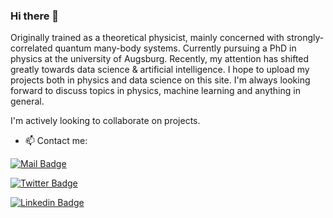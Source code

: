 ### Hi there 👋


Originally trained as a theoretical physicist, mainly concerned with strongly-correlated quantum many-body systems. Currently pursuing a PhD in physics at the university of Augsburg. Recently, my attention has shifted greatly towards data science & artificial intelligence. I hope to upload my projects both in physics and data science on this site. I'm always looking forward to discuss topics in physics, machine learning and anything in general.

I'm actively looking to collaborate on projects. 

- 📫 Contact me:  

[![Mail Badge](https://img.shields.io/badge/-ballarfabian-c0392b?style=flat&labelColor=c0392b&logo=gmail&logoColor=white)](mailto:ballarfabian@gmail.com)

[![Twitter Badge](https://img.shields.io/badge/-@BallarFabian-1ca0f1?style=flat&labelcolor=1ca0f1&logo=twitter&logoColor=white&link=https://twitter.com/BallarFabian)](https://twitter.com/BallarFabian)

[![Linkedin Badge](https://img.shields.io/badge/-FabianBallar-0e76a8?style=flat&labelcolor=0e76a8&logo=linkedin&logoColor=white&link=https://www.linkedin.com/in/fabian-ballar-147579145/)](https://www.linkedin.com/in/fabian-ballar-147579145/)
